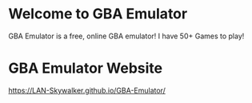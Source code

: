 # Welcome to GBA Emulator

GBA Emulator is a free, online GBA emulator! I have 50+ Games to play!

# GBA Emulator Website

https://LAN-Skywalker.github.io/GBA-Emulator/
